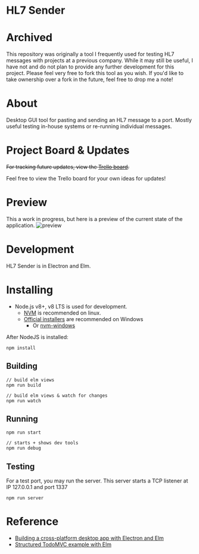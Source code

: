 HL7 Sender
==========

# Archived

This repository was originally a tool I frequently used for testing HL7 messages with projects at a previous company. While it may still be useful, I have not and do not plan to provide any further development for this project. Please feel very free to fork this tool as you wish. If you'd like to take ownership over a fork in the future, feel free to drop me a note!

# About

Desktop GUI tool for pasting and sending an HL7 message to a port. Mostly useful testing in-house systems or re-running individual messages.

# Project Board & Updates

~~For tracking future updates, view the [Trello board](https://trello.com/b/b3dkZJiG).~~

Feel free to view the Trello board for your own ideas for updates!

# Preview

This a work in progress, but here is a preview of the current state of the application.
![preview](https://i.imgur.com/xvBMfMs.png)

# Development

HL7 Sender is in Electron and Elm.

# Installing

- Node.js v8+, v8 LTS is used for development.
  - [NVM](https://github.com/creationix/nvm) is recommended on linux.
  - [Official installers](https://nodejs.org/en/) are recommended on Windows
    - Or [nvm-windows](https://github.com/coreybutler/nvm-windows)


After NodeJS is installed:

    npm install


## Building

    // build elm views
    npm run build

    // build elm views & watch for changes
    npm run watch


## Running

    npm run start

    // starts + shows dev tools
    npm run debug

## Testing

For a test port, you may run the server. This server starts a TCP listener at IP 127.0.0.1 and port 1337

    npm run server

# Reference

- [Building a cross-platform desktop app with Electron and Elm](https://medium.com/@ezekeal/building-an-electron-app-with-elm-part-1-boilerplate-3416a730731f)
- [Structured TodoMVC example with Elm](https://medium.com/@_rchaves_/structured-todomvc-example-with-elm-a68d87cd38da)
